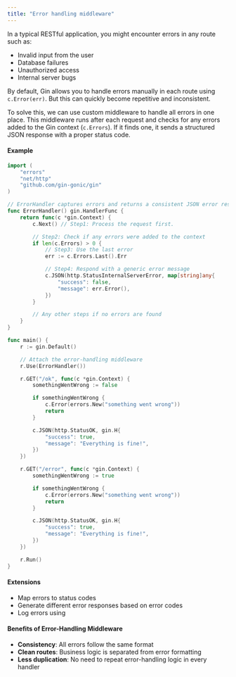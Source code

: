 ```yaml
---
title: "Error handling middleware"
---
```


In a typical RESTful application, you might encounter errors in any route such as:

- Invalid input from the user
- Database failures
- Unauthorized access
- Internal server bugs

By default, Gin allows you to handle errors manually in each route using `c.Error(err)`.
But this can quickly become repetitive and inconsistent.

To solve this, we can use custom middleware to handle all errors in one place.
This middleware runs after each request and checks for any errors added to the Gin context (`c.Errors`).
If it finds one, it sends a structured JSON response with a proper status code.

#### Example

```go
import (
	"errors"
	"net/http"
	"github.com/gin-gonic/gin"
)

// ErrorHandler captures errors and returns a consistent JSON error response
func ErrorHandler() gin.HandlerFunc {
    return func(c *gin.Context) {
        c.Next() // Step1: Process the request first.

        // Step2: Check if any errors were added to the context
        if len(c.Errors) > 0 {
            // Step3: Use the last error
            err := c.Errors.Last().Err

            // Step4: Respond with a generic error message
            c.JSON(http.StatusInternalServerError, map[string]any{
                "success": false,
                "message": err.Error(),
            })
        }

        // Any other steps if no errors are found
    }
}

func main() {
    r := gin.Default()

    // Attach the error-handling middleware
    r.Use(ErrorHandler())

    r.GET("/ok", func(c *gin.Context) {
        somethingWentWrong := false

        if somethingWentWrong {
            c.Error(errors.New("something went wrong"))
            return
        }

        c.JSON(http.StatusOK, gin.H{
            "success": true,
            "message": "Everything is fine!",
        })
    })

    r.GET("/error", func(c *gin.Context) {
        somethingWentWrong := true

        if somethingWentWrong {
            c.Error(errors.New("something went wrong"))
            return
        }

        c.JSON(http.StatusOK, gin.H{
            "success": true,
            "message": "Everything is fine!",
        })
    })

    r.Run()
}

```

#### Extensions

- Map errors to status codes
- Generate different error responses based on error codes
- Log errors using

#### Benefits of Error-Handling Middleware

- **Consistency**: All errors follow the same format
- **Clean routes**: Business logic is separated from error formatting
- **Less duplication**: No need to repeat error-handling logic in every handler
